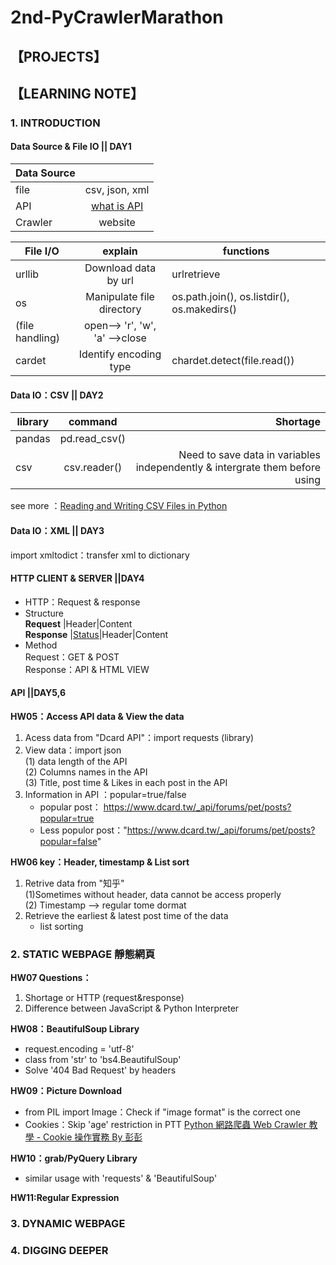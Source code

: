 # 2nd-PyCrawlerMarathon
## 【PROJECTS】

## 【LEARNING NOTE】
### 1. INTRODUCTION
#### Data Source & File IO || DAY1 
|Data Source     |       |
| ------------- |:-------------:     
|file       |csv, json, xml       |
|API          |[what is API](https://www.youtube.com/watch?v=zvKadd9Cflc)     |
|Crawler     |website    | 

|File I/O |   explain    |functions|
| ------------- |:-------------:|--------------|      
| urllib      |Download data by url|urlretrieve|
| os         |Manipulate file directory|os.path.join(), os.listdir(), os.makedirs()|
| (file handling)  |open--> 'r', 'w', 'a' -->close ||
| cardet     |Identify encoding type|chardet.detect(file.read())|



#### Data IO：CSV || DAY2
| library       |command            |Shortage|
| ------------- |:-------------:     | -----:|
| pandas        |pd.read_csv()       | |
| csv           |csv.reader()       |Need to save data in variables independently & intergrate them before using|

see more ：[Reading and Writing CSV Files in Python](https://realpython.com/python-csv/)
#### Data IO：XML || DAY3
import xmltodict：transfer xml to dictionary

#### HTTP CLIENT & SERVER ||DAY4
* HTTP：Request & response   
* Structure   
 **Request**  |Header|Content  
 **Response** |[Status](https://developer.mozilla.org/zh-TW/docs/Web/HTTP/Status)|Header|Content
* Method   
Request：GET & POST  
Response：API & HTML VIEW  

#### API ||DAY5,6
**HW05：Access API data & View the data**
1. Acess data from "Dcard API"：import requests (library)   
2. View data：import json  
  (1) data length of the API  
  (2) Columns names in the API   
  (3) Title, post time & Likes in each post in the API  
3. Information in API ：popular=true/false  
   * popular post：<div style="display: inline"> https://www.dcard.tw/_api/forums/pet/posts?popular=true </div>   
   * Less populor post：<div style="display: inline">"https://www.dcard.tw/_api/forums/pet/posts?popular=false" </div>      

**HW06 key：Header, timestamp & List sort**
1. Retrive data from "知乎"  
   (1)Sometimes without header, data cannot be access properly  
   (2) Timestamp --> regular tome dormat
2. Retrieve the earliest & latest post time of the data  
   * list sorting
   
### 2. STATIC WEBPAGE 靜態網頁
**HW07 Questions：**
1. Shortage or HTTP (request&response) 
2. Difference between  JavaScript & Python Interpreter  

**HW08：BeautifulSoup Library**
* request.encoding = 'utf-8'  
* class from 'str' to 'bs4.BeautifulSoup'  
* Solve '404 Bad Request' by headers  

**HW09：Picture Download**  
* from PIL import Image：Check if "image format" is the correct one   
* Cookies：Skip 'age' restriction in PTT
  [Python 網路爬蟲 Web Crawler 教學 - Cookie 操作實務 By 彭彭](https://www.youtube.com/watch?v=BEA7F9ExiPY&feature=youtu.be)  

**HW10：grab/PyQuery Library**  
* similar usage with 'requests' & 'BeautifulSoup'

**HW11:Regular Expression**

### 3. DYNAMIC WEBPAGE

### 4. DIGGING DEEPER
